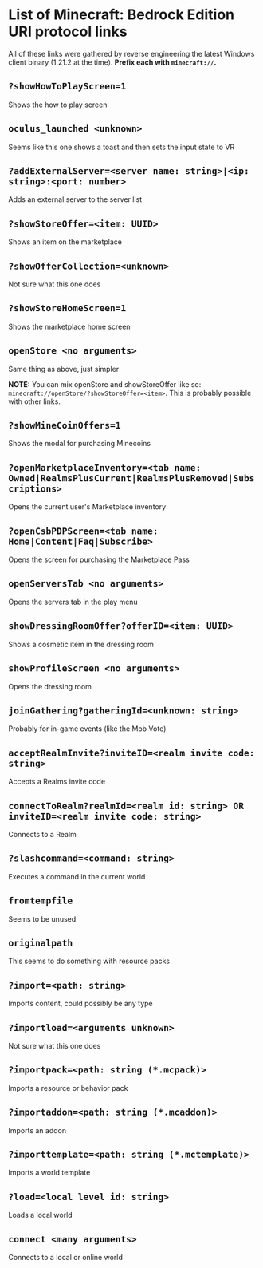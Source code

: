 # List of Minecraft: Bedrock Edition URI protocol links
All of these links were gathered by reverse engineering the latest Windows client binary (1.21.2 at the time). **Prefix each with `minecraft://`.**

## `?showHowToPlayScreen=1`
Shows the how to play screen

## `oculus_launched <unknown>`
Seems like this one shows a toast and then sets the input state to VR

## `?addExternalServer=<server name: string>|<ip: string>:<port: number>`
Adds an external server to the server list

## `?showStoreOffer=<item: UUID>`
Shows an item on the marketplace

## `?showOfferCollection=<unknown>`
Not sure what this one does

## `?showStoreHomeScreen=1`
Shows the marketplace home screen

## `openStore <no arguments>`
Same thing as above, just simpler

**NOTE:** You can mix openStore and showStoreOffer like so: `minecraft://openStore/?showStoreOffer=<item>`. This is probably possible with other links.

## `?showMineCoinOffers=1`
Shows the modal for purchasing Minecoins

## `?openMarketplaceInventory=<tab name: Owned|RealmsPlusCurrent|RealmsPlusRemoved|Subscriptions>`
Opens the current user's Marketplace inventory

## `?openCsbPDPScreen=<tab name: Home|Content|Faq|Subscribe>`
Opens the screen for purchasing the Marketplace Pass

## `openServersTab <no arguments>`
Opens the servers tab in the play menu

## `showDressingRoomOffer?offerID=<item: UUID>`
Shows a cosmetic item in the dressing room

## `showProfileScreen <no arguments>`
Opens the dressing room

## `joinGathering?gatheringId=<unknown: string>`
Probably for in-game events (like the Mob Vote)

## `acceptRealmInvite?inviteID=<realm invite code: string>`
Accepts a Realms invite code

## `connectToRealm?realmId=<realm id: string> OR inviteID=<realm invite code: string>`
Connects to a Realm

## `?slashcommand=<command: string>`
Executes a command in the current world

## `fromtempfile`
Seems to be unused

## `originalpath`
This seems to do something with resource packs

## `?import=<path: string>`
Imports content, could possibly be any type

## `?importload=<arguments unknown>`
Not sure what this one does

## `?importpack=<path: string (*.mcpack)>`
Imports a resource or behavior pack

## `?importaddon=<path: string (*.mcaddon)>`
Imports an addon

## `?importtemplate=<path: string (*.mctemplate)>`
Imports a world template

## `?load=<local level id: string>`
Loads a local world

## `connect <many arguments>`
Connects to a local or online world